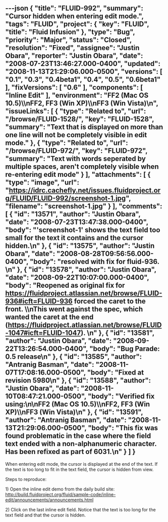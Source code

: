 ---json
{
  "title": "FLUID-992",
  "summary": "Cursor hidden when entering edit mode.",
  "tags": "FLUID",
  "project": {
    "key": "FLUID",
    "title": "Fluid Infusion"
  },
  "type": "Bug",
  "priority": "Major",
  "status": "Closed",
  "resolution": "Fixed",
  "assignee": "Justin Obara",
  "reporter": "Justin Obara",
  "date": "2008-07-23T13:46:27.000-0400",
  "updated": "2008-11-13T21:29:06.000-0500",
  "versions": [
    "0.1",
    "0.3",
    "0.4beta1",
    "0.4",
    "0.5",
    "0.6beta1"
  ],
  "fixVersions": [
    "0.6"
  ],
  "components": [
    "Inline Edit"
  ],
  "environment": "FF2 (Mac OS 10.5)\\\nFF2, FF3 (Win XP)\\\nFF3 (Win Vista)\n",
  "issueLinks": [
    {
      "type": "Related to",
      "url": "/browse/FLUID-1528/",
      "key": "FLUID-1528",
      "summary": "Text that is displayed on more than one line will not be completely visible in edit mode."
    },
    {
      "type": "Related to",
      "url": "/browse/FLUID-972/",
      "key": "FLUID-972",
      "summary": "Text with words seperated by multiple spaces, aren't completely  visible when re-entering edit mode"
    }
  ],
  "attachments": [
    {
      "type": "image",
      "url": "https://idrc.cachefly.net/issues.fluidproject.org/FLUID/FLUID-992/screenshot-1.jpg",
      "filename": "screenshot-1.jpg"
    }
  ],
  "comments": [
    {
      "id": "13571",
      "author": "Justin Obara",
      "date": "2008-07-23T13:47:38.000-0400",
      "body": "'screenshot-1' shows the text field too small for the text it contains and the cursor hidden.\n"
    },
    {
      "id": "13575",
      "author": "Justin Obara",
      "date": "2008-08-28T09:56:56.000-0400",
      "body": "resolved with fix for fluid-936.&#x20;\n"
    },
    {
      "id": "13578",
      "author": "Justin Obara",
      "date": "2008-09-22T10:07:00.000-0400",
      "body": "Reopened as original fix for <https://fluidproject.atlassian.net/browse/FLUID-936#icft=FLUID-936> forced the caret to the front. \\\nThis went against the spec, which wanted the caret at the end (<https://fluidproject.atlassian.net/browse/FLUID-1047#icft=FLUID-1047>).&#x20;\n"
    },
    {
      "id": "13581",
      "author": "Justin Obara",
      "date": "2008-09-22T13:26:54.000-0400",
      "body": "Bug Parade: 0.5 release\n"
    },
    {
      "id": "13585",
      "author": "Antranig Basman",
      "date": "2008-11-07T17:08:16.000-0500",
      "body": "Fixed at revision 5980\n"
    },
    {
      "id": "13588",
      "author": "Justin Obara",
      "date": "2008-11-10T08:47:21.000-0500",
      "body": "Verified fix using:\n\nFF2 (Mac OS 10.5)\\\nFF2, FF3 (Win XP)\\\nFF3 (Win Vista)\n"
    },
    {
      "id": "13591",
      "author": "Antranig Basman",
      "date": "2008-11-13T21:29:06.000-0500",
      "body": "This fix was found problematic in the case where the field text ended with a non-alphanumeric character. Has been refixed as part of 6031.\n"
    }
  ]
}
---
When entering edit mode, the cursor is displayed at the end of the text. If the text is too long to fit in the text field, the cursor is hidden from view.

Steps to reproduce:

1\) Open the inline edit demo from the daily build site:\
<http://build.fluidproject.org/fluid/sample-code/inline-edit/announcements/announcements.html>

2\) Click on the last inline edit field. Notice that the text is too long for the text field and that the cursor is hidden.

        